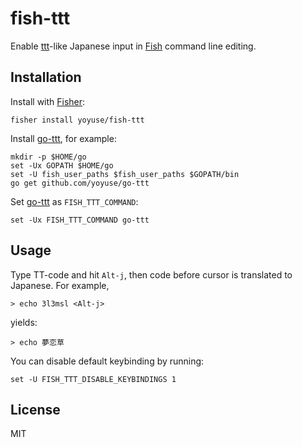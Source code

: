 # fish-ttt

Enable [ttt](https://github.com/yoyuse/ttt)-like Japanese input in [Fish](https://github.com/fish-shell/fish-shell) command line editing.

## Installation

Install with [Fisher](https://github.com/jorgebucaran/fisher):

``` fish
fisher install yoyuse/fish-ttt
```

Install [go-ttt](https://github.com/yoyuse/go-ttt), for example:

``` fish
mkdir -p $HOME/go
set -Ux GOPATH $HOME/go
set -U fish_user_paths $fish_user_paths $GOPATH/bin
go get github.com/yoyuse/go-ttt
```

Set [go-ttt](https://github.com/yoyuse/go-ttt) as `FISH_TTT_COMMAND`:

``` fish
set -Ux FISH_TTT_COMMAND go-ttt
```

## Usage

Type TT-code and hit `Alt-j`, then code before cursor is translated to Japanese.
For example,

``` fish
> echo 3l3msl <Alt-j>
```

yields:

``` fish
> echo 夢恋草
```

You can disable default keybinding by running:

``` fish
set -U FISH_TTT_DISABLE_KEYBINDINGS 1
```

## License

MIT
